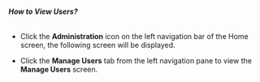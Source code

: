 ###### **How to View Users?**

- Click the **Administration** icon on the left navigation bar of the Home screen, the following screen will be displayed.

    <!-- TODO: Fix broken image link below. Original path: images/image-P4N50O9D-png.png -->
    <!-- ![](images/image-P4N50O9D-png.png) -->

- Click the **Manage Users** tab from the left navigation pane to view the **Manage Users** screen. 